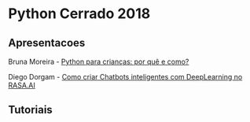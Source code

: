 # Python Cerrado 2018

## Apresentacoes

Bruna Moreira - [Python para crianças: por quê e como?](https://goo.gl/nx6XrC)

Diego Dorgam - [Como criar Chatbots inteligentes com DeepLearning no RASA.AI](apr-PythonCerrado-rasa-ai.pdf)


## Tutoriais
